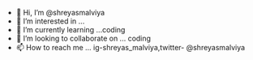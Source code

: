 - 👋 Hi, I’m @shreyasmalviya
- 👀 I’m interested in ... 
- 🌱 I’m currently learning ...coding
- 💞️ I’m looking to collaborate on ... coding 
- 📫 How to reach me ... ig-shreyas_malviya,twitter- @shreyasmalviya

<!--- 
shreyasmalviya/shreyasmalviya is a ✨ special ✨ repository because its `README.md` (this file) appears on your GitHub profile.
You can click the Preview link to take a look at your changes.
--->
